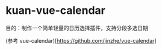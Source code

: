# kuan-vue-calendar

目的：制作一个简单轻量的日历选择插件，支持分段多选日期

(参考 vue-calendar)[https://github.com/jinzhe/vue-calendar]
